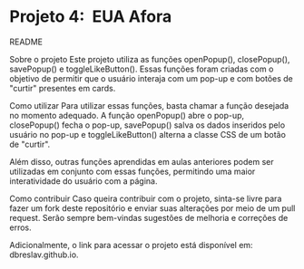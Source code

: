 # Projeto 4:  EUA Afora

README

Sobre o projeto
Este projeto utiliza as funções openPopup(), closePopup(), savePopup() e toggleLikeButton(). Essas funções foram criadas com o objetivo de permitir que o usuário interaja com um pop-up e com botões de "curtir" presentes em cards.

Como utilizar
Para utilizar essas funções, basta chamar a função desejada no momento adequado. A função openPopup() abre o pop-up, closePopup() fecha o pop-up, savePopup() salva os dados inseridos pelo usuário no pop-up e toggleLikeButton() alterna a classe CSS de um botão de "curtir".

Além disso, outras funções aprendidas em aulas anteriores podem ser utilizadas em conjunto com essas funções, permitindo uma maior interatividade do usuário com a página.

Como contribuir
Caso queira contribuir com o projeto, sinta-se livre para fazer um fork deste repositório e enviar suas alterações por meio de um pull request. Serão sempre bem-vindas sugestões de melhoria e correções de erros.

Adicionalmente, o link para acessar o projeto está disponível em: dbreslav.github.io.
